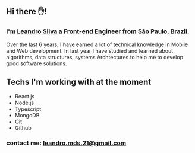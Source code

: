 ## Hi there :hand:!

### I'm [Leandro Silva](http://www.leandromsilva.com.br) a **Front-end Engineer** from São Paulo, Brazil.

Over the last 6 years, I have earned a lot of technical knowledge in Mobile and Web development.
In last year I have studied and learned about algorithms, data structures, systems Archtectures to help me to develop good software solutions.  

## Techs I'm working with at the moment

- React.js
- Node.js
- Typescript
- MongoDB
- Git
- Github

### contact me: <leandro.mds.21@gmail.com>


<!--
**leandromds/leandromds** is a ✨ _special_ ✨ repository because its `README.md` (this file) appears on your GitHub profile.

Here are some ideas to get you started:

- 🔭 I’m currently working on ...
- 🌱 I’m currently learning ...
- 👯 I’m looking to collaborate on ...
- 🤔 I’m looking for help with ...
- 💬 Ask me about ...
- 📫 How to reach me: ...
- 😄 Pronouns: ...
- ⚡ Fun fact: ...
-->
